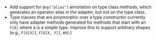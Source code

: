 - Add support for `@op("alias")` annotation on type class methods, which generates an operator alias in the adapter, but not on the type class.
- Type classes that are polymorphic over a type constructor currently only have adapter methods generated for methods that start with an `F[A]` where `A` is a simple type. Improve this to support arbitrary shapes (e.g., `F[G[X]]`, `F[G[X, Y]]`, etc.)
